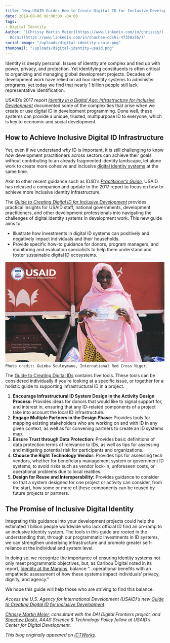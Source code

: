 ```yaml
---
title: 'New USAID Guide: How to Create Digital ID for Inclusive Development'
date: 2019-08-06 08:00:00 -04:00
tags:
- Digital Identity
Author: "[Chrissy Martin Meier](https://www.linkedin.com/in/chrissiy/) and [Shachee
  Doshi](https://www.linkedin.com/in/shachee-doshi-47358a56/)"
social-image: "/uploads/digital-identity-usaid.png"
thumbnail: "/uploads/digital-identity-usaid.png"
---
```


Identity is deeply personal. Issues of identity are complex and tied up with power, privacy, and protection. Yet identifying constituents is often critical to organizing and managing global development projects. Decades of development work have relied on ad hoc identity systems to administer programs, yet today we find that nearly 1 billion people still lack representative identification.

USAID’s 2017 report *[Identity in a Digital Age: Infrastructure for Inclusive Development](https://www.usaid.gov/sites/default/files/documents/15396/IDENTITY_IN_A_DIGITAL_AGE.pdf)* documented some of the complexities that arise when we create or use digital ID in development programming. Done well, these systems can provide a unique, trusted, multipurpose ID to everyone, which is key to economic and social development.

<!--more-->

## How to Achieve Inclusive Digital ID Infrastructure

Yet, even if we understand *why* ID is important, it is still challenging to know *how* development practitioners across sectors can achieve their goals without contributing to an already fragmented identity landscape, let alone work to create more cohesive and inclusive [digital identity systems](https://www.ictworks.org/tag/digital-identity/) at the same time.

Akin to other recent guidance such as ID4D’s *[Practitioner’s Guide](http://documents.worldbank.org/curated/en/248371559325561562/pdf/ID4D-Practitioner-Guide-Draft-for-Consultation.pdf)*, USAID has released a companion and update to the 2017 report to focus on how to achieve more inclusive identity infrastructure.

The *[Guide to Creating Digital ID for Inclusive Development](https://www.usaid.gov/sites/default/files/documents/15396/Digital-ID-for-Inclusive-Development.pdf)* provides practical insights for USAID staff, national governments, development practitioners, and other development professionals into navigating the challenges of digital identity systems in development work. This new guide aims to:
* Illustrate how investments in digital ID systems can positively and negatively impact individuals and their households.
* Provide specific how-to guidance for donors, program managers, and monitoring and evaluation specialists to help them understand and foster sustainable digital ID ecosystems.

![digital-identity-usaid.png](/uploads/digital-identity-usaid.png)`Photo credit: Guimba Souleymane, International Red Cross Niger.`

The [Guide to Creating Digital IDs](https://www.usaid.gov/sites/default/files/documents/15396/Digital-ID-for-Inclusive-Development.pdf) contains five tools. These tools can be considered individually if you’re looking at a specific issue, or together for a holistic guide to supporting infrastructural ID in a project.

1. **Encourage Infrastructural ID System Design in the Activity Design Process:** Provides ideas for donors that would like to signal support for, and interest in, ensuring that any ID-related components of a project take into account the local ID infrastructure.
2. **Engage Multiple Partners in the Design Phase:** Provides tools for mapping existing stakeholders who are working on and with ID in any given context, as well as for convening partners to create an ID systems map.
3. **Ensure Trust through Data Protection:** Provides basic definitions of data protection terms of relevance to IDs, as well as tips for assessing and mitigating potential risk for participants and organizations.
4. **Choose the Right Technology Vendor:** Provides tips for assessing tech vendors, whether for beneficiary management system or government ID systems, to avoid risks such as vendor lock-in, unforeseen costs, or operational problems due to local realities.
5. **Design for Reuse and Interoperability:** Provides guidance to consider so that a system designed for one project or activity can consider, from the start, how some or more of these components can be reused by future projects or partners.

## The Promise of Inclusive Digital Identity

Integrating this guidance into your development projects could help the estimated 1 billion people worldwide who lack official ID find an on-ramp to an inclusive identity system. The tools in this guide are rooted in the understanding that, through our programmatic investments in ID systems, we can strengthen underlying infrastructure and promote greater self-reliance at the individual and system level.

In doing so, we recognize the importance of ensuring identity systems not only meet programmatic objectives, but, as Caribou Digital noted in its report, [Identity at the Margins](http://docs.cariboudigital.net/identity/Identity-At-The-Margins-Identification-Systems-for-Refugees.pdf), balance “…operational benefits with an empathetic assessment of how these systems impact individuals’ privacy, dignity, and agency.”

We hope this guide will help those who are striving to find this balance.

*Access the U.S. Agency for International Development (USAID)’s new [Guide to Creating Digital ID for Inclusive Development](https://nam03.safelinks.protection.outlook.com/?url=https%3A%2F%2Fwww.usaid.gov%2Fdigital-development%2Fdigital-id%2Fhow-to-guide&data=01%7C01%7CStephanie_Creed%40dai.com%7C1f9cda42f7114bd429d508d71147871e%7C7107113de20b4c20a4ce553cabbf686d%7C0&sdata=hn%2F6OZETU58OZUX59RCvfLdR8UywARdX66Or14vgUok%3D&reserved=0)*.

*[Chrissy Martin Meier](https://www.linkedin.com/in/chrissiy/), consultant with the DAI Digital Frontiers project, and [Shachee Doshi](https://www.linkedin.com/in/shachee-doshi-47358a56/), AAAS Science & Technology Policy fellow at USAID’s Center for Digital Development.*

*This blog originally appeared on [ICTWorks](https://www.ictworks.org/create-digital-id-inclusive-development/#.XUhAhh1KiUl)*.